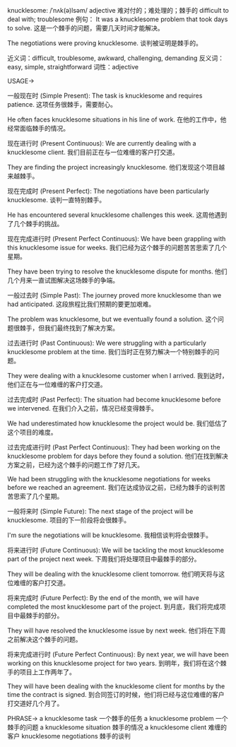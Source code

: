 knucklesome: /ˈnʌk(ə)lsəm/
adjective
难对付的；难处理的；棘手的
difficult to deal with; troublesome
例句：
It was a knucklesome problem that took days to solve.
这是一个棘手的问题，需要几天时间才能解决。

The negotiations were proving knucklesome.
谈判被证明是棘手的。

近义词：difficult, troublesome, awkward, challenging, demanding
反义词：easy, simple, straightforward
词性：adjective


USAGE->

一般现在时 (Simple Present):
The task is knucklesome and requires patience.
这项任务很棘手，需要耐心。

He often faces knucklesome situations in his line of work.
在他的工作中，他经常面临棘手的情况。


现在进行时 (Present Continuous):
We are currently dealing with a knucklesome client.
我们目前正在与一位难缠的客户打交道。

They are finding the project increasingly knucklesome.
他们发现这个项目越来越棘手。


现在完成时 (Present Perfect):
The negotiations have been particularly knucklesome.
谈判一直特别棘手。

He has encountered several knucklesome challenges this week.
这周他遇到了几个棘手的挑战。


现在完成进行时 (Present Perfect Continuous):
We have been grappling with this knucklesome issue for weeks.
我们已经为这个棘手的问题苦苦思索了几个星期。

They have been trying to resolve the knucklesome dispute for months.
他们几个月来一直试图解决这场棘手的争端。


一般过去时 (Simple Past):
The journey proved more knucklesome than we had anticipated.
这段旅程比我们预期的要更加艰难。

The problem was knucklesome, but we eventually found a solution.
这个问题很棘手，但我们最终找到了解决方案。


过去进行时 (Past Continuous):
We were struggling with a particularly knucklesome problem at the time.
我们当时正在努力解决一个特别棘手的问题。

They were dealing with a knucklesome customer when I arrived.
我到达时，他们正在与一位难缠的客户打交道。


过去完成时 (Past Perfect):
The situation had become knucklesome before we intervened.
在我们介入之前，情况已经变得棘手。

We had underestimated how knucklesome the project would be.
我们低估了这个项目的难度。


过去完成进行时 (Past Perfect Continuous):
They had been working on the knucklesome problem for days before they found a solution.
他们在找到解决方案之前，已经为这个棘手的问题工作了好几天。

We had been struggling with the knucklesome negotiations for weeks before we reached an agreement.
我们在达成协议之前，已经为棘手的谈判苦苦思索了几个星期。


一般将来时 (Simple Future):
The next stage of the project will be knucklesome.
项目的下一阶段将会很棘手。

I'm sure the negotiations will be knucklesome.
我相信谈判将会很棘手。


将来进行时 (Future Continuous):
We will be tackling the most knucklesome part of the project next week.
下周我们将处理项目中最棘手的部分。

They will be dealing with the knucklesome client tomorrow.
他们明天将与这位难缠的客户打交道。


将来完成时 (Future Perfect):
By the end of the month, we will have completed the most knucklesome part of the project.
到月底，我们将完成项目中最棘手的部分。

They will have resolved the knucklesome issue by next week.
他们将在下周之前解决这个棘手的问题。


将来完成进行时 (Future Perfect Continuous):
By next year, we will have been working on this knucklesome project for two years.
到明年，我们将在这个棘手的项目上工作两年了。

They will have been dealing with the knucklesome client for months by the time the contract is signed.
到合同签订的时候，他们将已经与这位难缠的客户打交道好几个月了。


PHRASE->
a knucklesome task  一个棘手的任务
a knucklesome problem  一个棘手的问题
a knucklesome situation  棘手的情况
a knucklesome client  难缠的客户
knucklesome negotiations  棘手的谈判
